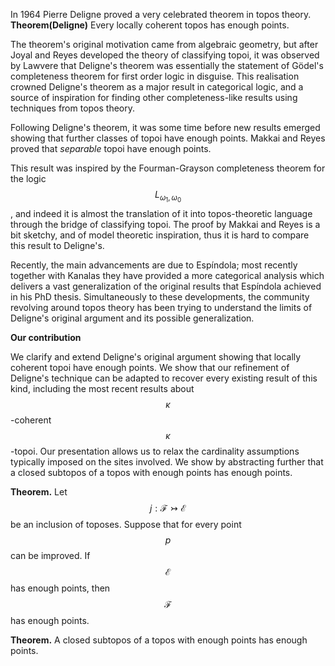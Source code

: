 




In 1964 Pierre Deligne proved a very celebrated theorem in topos theory.  
**Theorem(Deligne)**
    Every locally coherent topos has enough points.

The theorem's original motivation came from algebraic geometry, but after Joyal and Reyes developed the theory of classifying topoi, it was observed by Lawvere that Deligne's theorem was essentially the statement of Gödel's completeness theorem for first order logic in disguise. This realisation crowned Deligne's theorem as a major result in categorical logic, and a source of inspiration for finding other completeness-like results using techniques from topos theory. 












Following Deligne's theorem, it was some time before new results emerged showing that further classes of topoi have enough points. Makkai and Reyes proved that _separable_ topoi have enough points. 



This result was inspired by the Fourman-Grayson completeness theorem for the logic $$L_{\omega_1,\omega_0}$$, and indeed it is almost the translation of it into topos-theoretic language through the bridge of classifying topoi. The proof by Makkai and Reyes is a bit sketchy, and of model theoretic inspiration, thus it is hard to compare this result to Deligne's. 



Recently, the main advancements are due to Espíndola; most recently together with Kanalas they have provided a more categorical analysis which delivers a vast generalization of the original results that Espíndola achieved in his PhD thesis. Simultaneously to these developments, the community revolving around topos theory has been trying to understand the limits of Deligne's original argument and its possible generalization.






**Our contribution**  


















We clarify and extend Deligne's original argument showing that locally coherent topoi have enough points. We show that our refinement of Deligne's technique can be adapted to recover every existing result of this kind, including the most recent results about $$\kappa$$-coherent $$\kappa$$-topoi. Our presentation allows us to relax the cardinality assumptions typically imposed on the sites involved. We show by abstracting further that a closed subtopos of a topos with enough points has enough points.




**Theorem.**
Let $$j: \mathcal{F} \rightarrowtail \mathcal{E}$$ be an inclusion of toposes. Suppose that for every point $$p$$ can be improved. If $$\mathcal{E}$$ has enough points, then $$\mathcal{F}$$ has enough points.




**Theorem.**
A closed subtopos of a topos with enough points has enough points.




